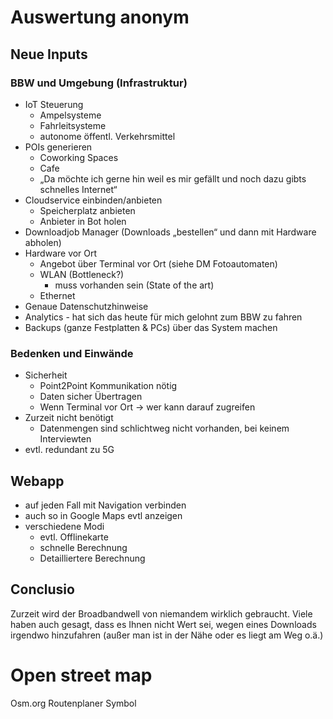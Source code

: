 # Auswertung anonym

## Neue Inputs
### BBW und Umgebung (Infrastruktur)
- IoT Steuerung 
	- Ampelsysteme
	- Fahrleitsysteme
	- autonome öffentl. Verkehrsmittel
- POIs generieren 
	- Coworking Spaces
	- Cafe
	- „Da möchte ich gerne hin weil es mir gefällt und noch dazu gibts schnelles Internet“
- Cloudservice einbinden/anbieten
	- Speicherplatz anbieten
	- Anbieter in Bot holen
- Downloadjob Manager (Downloads „bestellen“ und dann mit Hardware abholen)
- Hardware vor Ort 
	- Angebot über Terminal vor Ort (siehe DM Fotoautomaten)
	- WLAN (Bottleneck?)
		- muss vorhanden sein (State of the art)
	- Ethernet
- Genaue Datenschutzhinweise
- Analytics - hat sich das heute für mich gelohnt zum BBW zu fahren
- Backups (ganze Festplatten & PCs) über das System machen
### Bedenken und Einwände
- Sicherheit
	- Point2Point Kommunikation nötig
	- Daten sicher Übertragen
	- Wenn Terminal vor Ort -\> wer kann darauf zugreifen
- Zurzeit nicht benötigt
	- Datenmengen sind schlichtweg nicht vorhanden, bei keinem Interviewten
- evtl. redundant zu 5G

## Webapp
- auf jeden Fall mit Navigation verbinden
- auch so in Google Maps evtl anzeigen
- verschiedene Modi 
	- evtl. Offlinekarte
	- schnelle Berechnung 
	- Detailliertere Berechnung

## Conclusio
Zurzeit wird der Broadbandwell von niemandem wirklich gebraucht.
Viele haben auch gesagt, dass es Ihnen nicht Wert sei, wegen eines Downloads irgendwo hinzufahren (außer man ist in der Nähe oder es liegt am Weg o.ä.)


# Open street map
Osm.org
Routenplaner Symbol